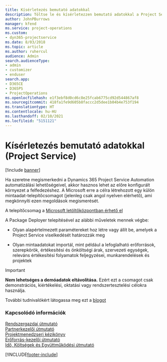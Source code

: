 ```yaml
---
title: Kísérletezés bemutató adatokkal
description: Töltse le és kísérletezzen bemutató adatokkal a Project Service Automation alkalmazáshoz.
author: JohnPBurrows
manager: kfend
ms.service: project-operations
ms.custom:
- dyn365-projectservice
ms.date: 8/03/2018
ms.topic: article
ms.author: ruhercul
audience: Admin
search.audienceType:
- admin
- customizer
- enduser
search.app:
- D365CE
- D365PS
- ProjectOperations
ms.openlocfilehash: e1f3ebf8d0cd6c8e25fcab6775cd92d544867af8
ms.sourcegitcommit: 418fa1fe9d605b8faccc2d5dee1b04b4e753f194
ms.translationtype: HT
ms.contentlocale: hu-HU
ms.lasthandoff: 02/10/2021
ms.locfileid: "5151121"
---
```

# <a name="experiment-with-demo-data-project-service"></a>Kísérletezés bemutató adatokkal (Project Service)

[!include [banner](../includes/psa-now-project-operations.md)]

Ha szeretne megismerkedni a Dynamics 365 Project Service Automation automatizálási lehetőségeivel, akkor hasznos lehet az előre konfigurált környezet a felfedezéshez. A Microsoft erre a célra létrehozott egy külön mintaadat-telepítőcsomagot (jelenleg csak angol nyelven elérhető), ami megkönnyíti ezen megoldások megismerését. 

A telepítőcsomag a [Microsoft letöltőközpontban érhető el](https://go.microsoft.com/fwlink/?linkid=859966)  

A Package Deployer telepítésével az alábbi műveletek mennek végbe: 
  
-   Olyan alapértelmezett paramétereket hoz létre vagy állít be, amelyek a Project Service viselkedését határozzák meg  
  
-   Olyan mintaadatokat importál, mint például a lefoglalható erőforrások, szerepkörök, értékesítési és önköltségi árak, szervezeti egységek, releváns értékesítési folyamatok feljegyzései, munkarendelések és projektek    
  
> [!IMPORTANT]
> **Nem lehetséges a demóadatok eltávolítása.** Ezért ezt a csomagot csak demonstrációs, kiértékelési, oktatási vagy rendszertesztelési célokra használja.

További tudnivalókért látogassa meg ezt a [blogot](https://blogs.msdn.microsoft.com/crm/2017/10/24/microsoft-dynamics-365-for-field-service-and-project-service-automation-sample-data)





  
### <a name="see-also"></a>Kapcsolódó információk  
 [Rendszergazdai útmutató](../psa/admin-guide.md)   
 [Partnerkezelői útmutató](../psa/account-manager-guide.md)   
 [Projektmenedzseri kézikönyv](../psa/project-manager-guide.md)   
 [Erőforrás-kezelői útmutató](../psa/resource-manager-guide.md)   
 [Idő, Költségek és Együttműködési útmutató](../psa/time-expense-collaboration-guide.md)


[!INCLUDE[footer-include](../includes/footer-banner.md)]